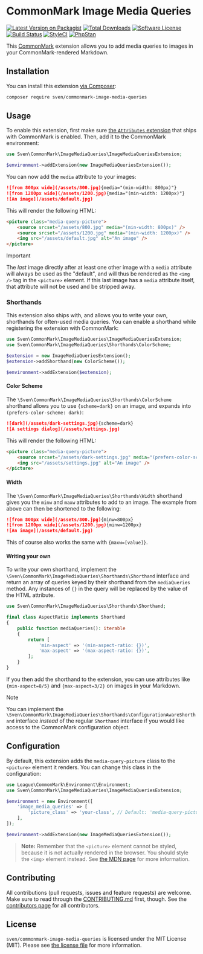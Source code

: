 # CommonMark Image Media Queries

[![Latest Version on Packagist][ico-version]][link-packagist]
[![Total Downloads][ico-downloads]][link-downloads]
[![Software License][ico-license]](LICENSE.md)
[![Build Status][ico-build]][link-build]
[![StyleCI][ico-styleci]][link-styleci]
[![PhpStan][ico-phpstan]][link-phpstan]

This [CommonMark](https://commonmark.thephpleague.com) extension allows you to add media queries to images in your 
CommonMark-rendered Markdown.

## Installation
You can install this extension [via Composer](http://getcomposer.org):

```bash
composer require sven/commonmark-image-media-queries
```

## Usage
To enable this extension, first make sure [the `Attributes` extension](https://commonmark.thephpleague.com/2.4/extensions/attributes/)
that ships with CommonMark is enabled. Then, add it to the CommonMark environment:

```php
use Sven\CommonMark\ImageMediaQueries\ImageMediaQueriesExtension;

$environment->addExtension(new ImageMediaQueriesExtension());
```

You can now add the `media` attribute to your images:

```markdown
![from 800px wide](/assets/800.jpg){media="(min-width: 800px)"}
![from 1200px wide](/assets/1200.jpg){media="(min-width: 1200px)"}
![An image](/assets/default.jpg)
```

This will render the following HTML:

```html
<picture class="media-query-picture">
    <source srcset="/assets/800.jpg" media="(min-width: 800px)" />
    <source srcset="/assets/1200.jpg" media="(min-width: 1200px)" />
    <img src="/assets/default.jpg" alt="An image" />
</picture>
```

> [!IMPORTANT]
> The _last_ image directly after at least one other image with a `media` attribute will always be used as the
> "default", and will thus be rendered as the `<img />` tag in the `<picture>` element. If this last image has a `media`
> attribute itself, that attribute will not be used and be stripped away.

### Shorthands
This extension also ships with, and allows you to write your own, shorthands for often-used media queries. You can 
enable a shorthand while registering the extension with CommonMark:

```php
use Sven\CommonMark\ImageMediaQueries\ImageMediaQueriesExtension;
use Sven\CommonMark\ImageMediaQueries\Shorthands\ColorScheme;

$extension = new ImageMediaQueriesExtension();
$extension->addShorthand(new ColorScheme());

$environment->addExtension($extension);
```

#### Color Scheme
The `\Sven\CommonMark\ImageMediaQueries\Shorthands\ColorScheme` shorthand allows you to use `{scheme=dark}` on an image, 
and expands into `(prefers-color-scheme: dark)`:

```markdown
![dark](/assets/dark-settings.jpg){scheme=dark}
![A settings dialog](/assets/settings.jpg)
```

This will render the following HTML:

```html
<picture class="media-query-picture">
    <source srcset="/assets/dark-settings.jpg" media="(prefers-color-scheme: dark)" />
    <img src="/assets/settings.jpg" alt="An image" />
</picture>
```

#### Width
The `\Sven\CommonMark\ImageMediaQueries\Shorthands\Width` shorthand gives you the `minw` and `maxw` attributes to add to
an image. The example from above can then be shortened to the following:

```markdown
![from 800px wide](/assets/800.jpg){minw=800px}
![from 1200px wide](/assets/1200.jpg){minw=1200px}
![An image](/assets/default.jpg)
```

This of course also works the same with `{maxw=[value]}`.

#### Writing your own
To write your own shorthand, implement the `\Sven\CommonMark\ImageMediaQueries\Shorthands\Shorthand` interface and
return an array of queries keyed by their shorthand from the `mediaQueries` method. Any instances of `{}` in the query
will be replaced by the value of the HTML attribute.

```php
use Sven\CommonMark\ImageMediaQueries\Shorthands\Shorthand;

final class AspectRatio implements Shorthand
{
    public function mediaQueries(): iterable
    {
        return [
            'min-aspect' => '(min-aspect-ratio: {})',
            'max-aspect' => '(max-aspect-ratio: {})',
        ];
    }
}
```

If you then add the shorthand to the extension, you can use attributes like `{min-aspect=8/5}` and `{max-aspect=3/2}` on
images in your Markdown.

> [!NOTE]
> You can implement the `\Sven\CommonMark\ImageMediaQueries\Shorthands\ConfigurationAwareShorthand` interface _instead_
> of the regular `Shorthand` interface if you would like access to the CommonMark configuration object.

## Configuration
By default, this extension adds the `media-query-picture` class to the `<picture>` element it renders. You can change
this class in the configuration:

```php
use League\CommonMark\Environment\Environment;
use Sven\CommonMark\ImageMediaQueries\ImageMediaQueriesExtension;

$environment = new Environment([
    'image_media_queries' => [
        'picture_class' => 'your-class', // Default: 'media-query-picture'.
    ],
]);

$environment->addExtension(new ImageMediaQueriesExtension());
```

> **Note:** Remember that the `<picture>` element cannot be styled, because it is not actually rendered in the browser.
> You should style the `<img>` element instead. See [the MDN page](https://developer.mozilla.org/en-US/docs/Web/HTML/Element/picture)
> for more information.

## Contributing
All contributions (pull requests, issues and feature requests) are welcome. Make sure to read through the
[CONTRIBUTING.md](CONTRIBUTING.md) first, though. See the [contributors page](../../graphs/contributors) for all
contributors.

## License
`sven/commonmark-image-media-queries` is licensed under the MIT License (MIT). Please see [the license file](LICENSE.md)
for more information.

[ico-version]: https://img.shields.io/packagist/v/sven/commonmark-image-media-queries.svg?style=flat-square
[ico-license]: https://img.shields.io/badge/license-MIT-green.svg?style=flat-square
[ico-downloads]: https://img.shields.io/packagist/dt/sven/commonmark-image-media-queries.svg?style=flat-square
[ico-build]: https://img.shields.io/github/actions/workflow/status/svenluijten/commonmark-image-media-queries/run-tests.yml?branch=main&style=flat-square
[ico-styleci]: https://styleci.io/repos/672279253/shield
[ico-phpstan]: https://img.shields.io/badge/phpstan-enabled-blue.svg?style=flat-square

[link-packagist]: https://packagist.org/packages/sven/commonmark-image-media-queries
[link-downloads]: https://packagist.org/packages/sven/commonmark-image-media-queries/stats
[link-build]: https://github.com/svenluijten/commonmark-image-media-queries/actions/workflows/run-tests.yml
[link-styleci]: https://styleci.io/repos/672279253
[link-phpstan]: https://github.com/phpstan/phpstan
